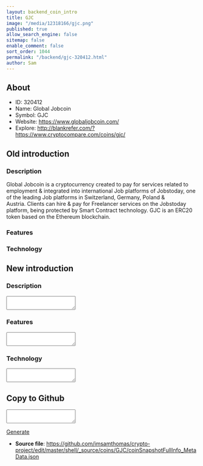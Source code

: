 ```yaml
---
layout: backend_coin_intro
title: GJC
image: "/media/12318166/gjc.png"
published: true
allow_search_engine: false
sitemap: false
enable_comment: false
sort_order: 1044
permalink: "/backend/gjc-320412.html"
author: Sam
---
```


## About

- ID: 320412
- Name: Global Jobcoin
- Symbol: GJC
- Website: https://www.globaljobcoin.com/
- Explore: http://blankrefer.com/?https://www.cryptocompare.com/coins/gjc/


## Old introduction

### Description

<p>Global Jobcoin is a cryptocurrency created to pay for <span>services related to employment &amp; integrated into international Job platforms of Jobstoday, one of the leading Job platforms in Switzerland, Germany, Poland &amp; Austria. Clients can hire &amp; pay for Freelancer services on the Jobstoday platform, being protected by Smart Contract technology. GJC is an ERC20 token based on the Ethereum blockchain.</span></p>

### Features


### Technology




## New introduction


### Description
<textarea id="meta_description" name="description"></textarea>

### Features
<textarea id="meta_features" name="features"></textarea>

### Technology
<textarea id="meta_technology" name="technology"></textarea>


## Copy to Github

<textarea id="coinsnapshotfullinfo_metadata"></textarea>

<a href="#gen" onclick="generateMetaDatJson()">Generate</a>

- **Source file**: <a href="https://github.com/imsamthomas/crypto-project/edit/master/shell/_source/coins/GJC/coinSnapshotFullInfo_MetaData.json">https://github.com/imsamthomas/crypto-project/edit/master/shell/_source/coins/GJC/coinSnapshotFullInfo_MetaData.json</a>

